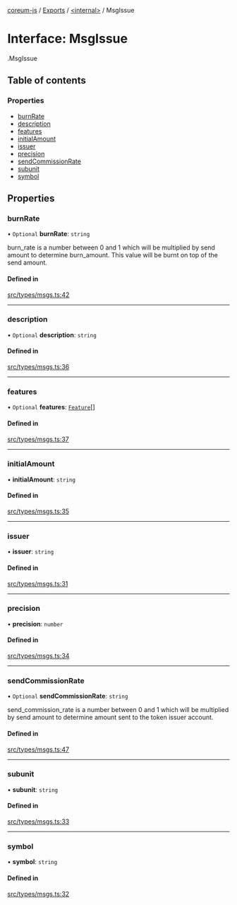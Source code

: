 [coreum-js](../README.md) / [Exports](../modules.md) / [<internal\>](../modules/internal_.md) / MsgIssue

# Interface: MsgIssue

[<internal>](../modules/internal_.md).MsgIssue

## Table of contents

### Properties

- [burnRate](internal_.MsgIssue.md#burnrate)
- [description](internal_.MsgIssue.md#description)
- [features](internal_.MsgIssue.md#features)
- [initialAmount](internal_.MsgIssue.md#initialamount)
- [issuer](internal_.MsgIssue.md#issuer)
- [precision](internal_.MsgIssue.md#precision)
- [sendCommissionRate](internal_.MsgIssue.md#sendcommissionrate)
- [subunit](internal_.MsgIssue.md#subunit)
- [symbol](internal_.MsgIssue.md#symbol)

## Properties

### burnRate

• `Optional` **burnRate**: `string`

burn_rate is a number between 0 and 1 which will be multiplied by send amount to determine
burn_amount. This value will be burnt on top of the send amount.

#### Defined in

[src/types/msgs.ts:42](https://github.com/PyramydLabs/coreum-js/blob/75debec/src/types/msgs.ts#L42)

___

### description

• `Optional` **description**: `string`

#### Defined in

[src/types/msgs.ts:36](https://github.com/PyramydLabs/coreum-js/blob/75debec/src/types/msgs.ts#L36)

___

### features

• `Optional` **features**: [`Feature`](../enums/Feature.md)[]

#### Defined in

[src/types/msgs.ts:37](https://github.com/PyramydLabs/coreum-js/blob/75debec/src/types/msgs.ts#L37)

___

### initialAmount

• **initialAmount**: `string`

#### Defined in

[src/types/msgs.ts:35](https://github.com/PyramydLabs/coreum-js/blob/75debec/src/types/msgs.ts#L35)

___

### issuer

• **issuer**: `string`

#### Defined in

[src/types/msgs.ts:31](https://github.com/PyramydLabs/coreum-js/blob/75debec/src/types/msgs.ts#L31)

___

### precision

• **precision**: `number`

#### Defined in

[src/types/msgs.ts:34](https://github.com/PyramydLabs/coreum-js/blob/75debec/src/types/msgs.ts#L34)

___

### sendCommissionRate

• `Optional` **sendCommissionRate**: `string`

send_commission_rate is a number between 0 and 1 which will be multiplied by send amount to determine
amount sent to the token issuer account.

#### Defined in

[src/types/msgs.ts:47](https://github.com/PyramydLabs/coreum-js/blob/75debec/src/types/msgs.ts#L47)

___

### subunit

• **subunit**: `string`

#### Defined in

[src/types/msgs.ts:33](https://github.com/PyramydLabs/coreum-js/blob/75debec/src/types/msgs.ts#L33)

___

### symbol

• **symbol**: `string`

#### Defined in

[src/types/msgs.ts:32](https://github.com/PyramydLabs/coreum-js/blob/75debec/src/types/msgs.ts#L32)
